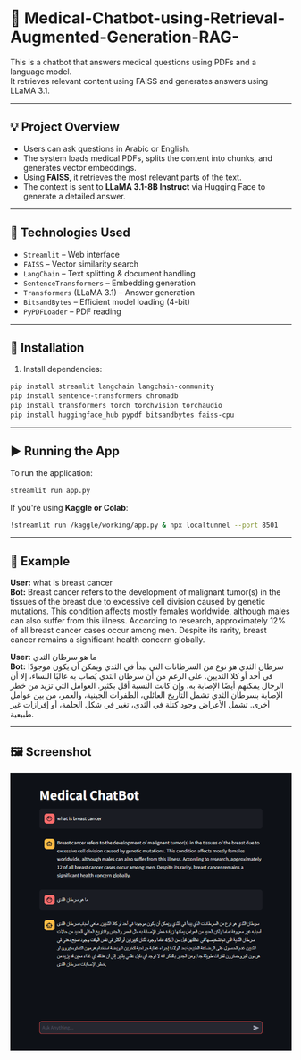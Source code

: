 # 🧠 Medical-Chatbot-using-Retrieval-Augmented-Generation-RAG-

This is a chatbot that answers medical questions using PDFs and a language model.  
It retrieves relevant content using FAISS and generates answers using LLaMA 3.1.

---

## 💡 Project Overview

- Users can ask questions in Arabic or English.
- The system loads medical PDFs, splits the content into chunks, and generates vector embeddings.
- Using **FAISS**, it retrieves the most relevant parts of the text.
- The context is sent to **LLaMA 3.1-8B Instruct** via Hugging Face to generate a detailed answer.

---

## 🧰 Technologies Used

- `Streamlit` – Web interface  
- `FAISS` – Vector similarity search  
- `LangChain` – Text splitting & document handling  
- `SentenceTransformers` – Embedding generation  
- `Transformers` (LLaMA 3.1) – Answer generation  
- `BitsandBytes` – Efficient model loading (4-bit)  
- `PyPDFLoader` – PDF reading  

---

## 🚀 Installation

1. Install dependencies:

```bash
pip install streamlit langchain langchain-community
pip install sentence-transformers chromadb
pip install transformers torch torchvision torchaudio
pip install huggingface_hub pypdf bitsandbytes faiss-cpu
```

---

## ▶️ Running the App

To run the application:

```bash
streamlit run app.py
```

If you're using **Kaggle or Colab**:

```bash
!streamlit run /kaggle/working/app.py & npx localtunnel --port 8501
```

---

## 💬 Example

**User:** what is breast cancer  
**Bot:** Breast cancer refers to the development of malignant tumor(s) in the tissues of the breast due to excessive cell division caused by genetic mutations. This condition affects mostly females worldwide, although males can also suffer from this illness. According to research, approximately 12% of all breast cancer cases occur among men. Despite its rarity, breast cancer remains a significant health concern globally.

**User:** ما هو سرطان الثدي  
**Bot:** سرطان الثدي هو نوع من السرطانات التي تبدأ في الثدي ويمكن أن يكون موجودًا في أحد أو كلا الثديين. على الرغم من أن سرطان الثدي يُصاب به غالبًا النساء، إلا أن الرجال يمكنهم أيضًا الإصابة به، وإن كانت النسبة أقل بكثير. العوامل التي تزيد من خطر الإصابة بسرطان الثدي تشمل التاريخ العائلي، الطفرات الجينية، والعمر، من بين عوامل أخرى. تشمل الأعراض وجود كتلة في الثدي، تغير في شكل الحلمة، أو إفرازات غير طبيعية.

---

## 🖼️ Screenshot

![Chat Screenshot](screenshots/chat1.png)
